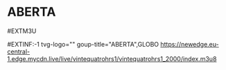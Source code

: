 # ABERTA
#EXTM3U

#EXTINF:-1 tvg-logo="" goup-title="ABERTA",GLOBO
https://newedge.eu-central-1.edge.mycdn.live/live/vintequatrohrs1/vintequatrohrs1_2000/index.m3u8
